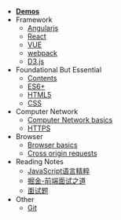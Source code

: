 * [**Demos**](docs/Demos/abstract.md)
* Framework
    * [Angularjs](/Framework/Angularjs.md)
    * [React](docs/Framework/React.md)
    * [VUE](docs/Framework/VUE.md)
    * [webpack](docs/Framework/webpack.md)
    * [D3.js](docs/Framework/D3.md)
* Foundational But Essential
    * [Contents](docs/Foundational/contentsOfFoundational.md)
    * [ES6+](docs/Foundational/ES6+.md)
    * [HTML5](docs/Foundational/HTML5.md)
    * [CSS](docs/Foundational/less.md)
* Computer Network
    * [Computer Network basics](docs/Computer_Network/Computer_Network_basics.md)
    * [HTTPS](docs/Computer_Network/HTTPS.md)
* Browser
    * [Browser basics](docs/Browser/Browser_basics.md)
    * [Cross origin requests](docs/Browser/Cross_origin_requests.md)
* Reading Notes
    * [JavaScript语言精粹](docs/Reading_Notes/JavaScript_The_Good_Parts.md)
    * [掘金-前端面试之道](docs/Reading_Notes/掘金-前端面试之道.md)
    * [面试题](docs/Reading_Notes/面试题.md)
* Other
    * [Git](docs/Other/Git.md)